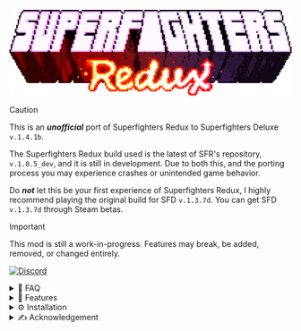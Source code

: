 <p align="center"><img src="docs/Logo.gif" alt="Logo"/></p>

> [!CAUTION]
> This is an ***unofficial*** port of Superfighters Redux to Superfighters Deluxe `v.1.4.1b`.
> 
> The Superfighters Redux build used is the latest of SFR's repository, `v.1.0.5_dev`, and it is still in development. Due to both this, and the porting process you may experience crashes or unintended game behavior.
>
> Do ***not*** let this be your first experience of Superfighters Redux, I highly recommend playing the original build for SFD `v.1.3.7d`. You can get SFD `v.1.3.7d` through Steam betas.

> [!IMPORTANT]
> This mod is still a work-in-progress. Features may break, be added, removed, or changed entirely.

[![Discord](https://img.shields.io/discord/978692248013275287?style=flat-square&logo=discord&label=Discord)](https://discord.gg/UbbCs2kywd)

<details>
<summary>📖 FAQ</summary>

## About
**Superfighters Redux** is an open-source mod for [Superfighters Deluxe](https://mythologicinteractive.com/SuperfightersDeluxe). It adds new content and tweaks existing mechanics for a more engaging and dynamic game experience.

## Do you have the developers' consent?
Yes, we do. However, please read the full [license](https://github.com/Odex64/SFR/blob/master/LICENSE) for detailed clarification.

</details>

<details>
<summary>🚀 Features</summary>

## Skins
Explore a plethora of new items and colors you can equip. Some skins even feature a tertiary color option.

![Skins Preview #1](docs/SkinsPreview1.gif)
![Skins Preview #2](docs/SkinsPreview2.gif)

## Weapons
Discover tons of new weapons and makeshift items, each with unique mechanics and effects.

![Weapons](docs/Weapons.gif)

## Tiles
Unleash your creativity with a vast collection of new tiles and colors, perfect for custom level design.

![Tiles](docs/Tiles.gif)

## Much More
Enjoy new music, sounds, triggers, gore effects, increased slots, special items, and various other enhancements.

</details>

<details>
<summary>⚙️ Installation</summary>

## Download
You can download the latest version of Superfighters Redux [here](https://github.com/Odex64/SFR/releases).

## Setup
1. Extract the downloaded archive into your `Superfighters Deluxe` folder. If you have a previous SFR installation, ensure it is deleted first.
2. Open Steam and change `Superfighters Deluxe` launch options to `cmd /k "%command%\..\SFR.exe"`.

</details>

<details>
<summary>✍️ Acknowledgement</summary>

## Special thanks
* To the developers of [Superfighters Deluxe](https://mythologicinteractive.com/SuperfightersDeluxe).
* [Argón](https://github.com/TheOriginalArgon) (Coder).
* Motto73 (Coder).
* [Near Huscarl](https://github.com/NearHuscarl) (Items editor).
* Shock (Artist).
* Dxse (Artist).
* KLI (Artist).
* Casey (Artist).
* Danila015 (Artist).
* Eiga (Balancement, Organizer).
* Samwow (Composer).
* Mimyuu (Special fonts).
* Heapons (Moderator, Tester).
* Olv (Moderator, Tester).
* GoreDemon (Tester).
* Pricey (Tester).
* Emmet Brown (Tester).
* Dark (Tester).
* Everyone else who contributed.

## Forks
* [SFDCT](https://github.com/Liokindy/SFDCT) - A mod compatible with vanilla clients with some QoL enhancements.

</details>

